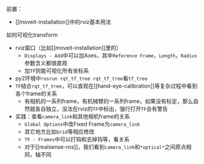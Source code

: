 前置：
- [[moveit-installation]]中的rviz基本用法

如何可视化transform
- rviz窗口（比如[[moveit-installation]]里的）
  - `Displays - Add`中可以加Axes，其中`Reference Frame`，`Length`，`Radius`参数含义都很直观
  - 加`TF`则能可视化所有坐标系
- py2环境中`rosrun rqt_tf_tree rqt_tf_tree`看`tf_tree`
- `TF`结合`rqt_tf_tree`，可以直观在[[hand-eye-calibration]]等复杂过程中看到各个frame的关系
  - 有相机的一系列frame，有机械臂的一系列frame，如果没有标定，那么自然就各自独立，没法在rviz的`TF`中标出，强行打开`TF`会有警告
- 实践：查看`camera_link`和其他相机frame的关系
  - `Global Options`中改Fixed Frame为`camera_link`
  - 其它地方比如`Grid`等相应修改
  - `TF - Frames`中可以打钩和去掉钩等，看关系
  - 对于[[realsense-ros]]，我们看到`camera_link`和`*optical*`之间原点相同，轴不同